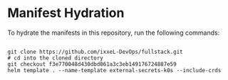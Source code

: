 
# Manifest Hydration

To hydrate the manifests in this repository, run the following commands:

```shell

git clone https://github.com/ixxeL-DevOps/fullstack.git
# cd into the cloned directory
git checkout f3e770048d430dbd061a3c3eb149176724887e59
helm template . --name-template external-secrets-k0s --include-crds
```